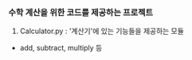 ### 수학 계산을 위한 코드를 제공하는 프로젝트

1. Calculator.py : '계산기'에 있는 기능들을 제공하는 모듈 
- add, subtract, multiply 등 
